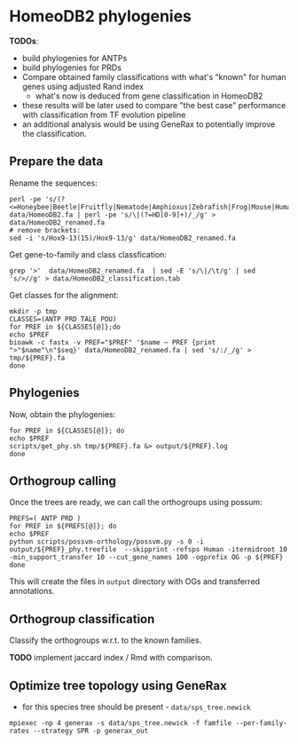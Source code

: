 # HomeoDB2 phylogenies 
__TODOs__:
* build phylogenies for ANTPs
* build phylogenies for PRDs
* Compare obtained family classifications with what's "known" for human genes using adjusted Rand index  
    * what's now is deduced from gene classification in HomeoDB2
* these results will be later used to compare "the best case" performance with classification from TF evolution pipeline
* an additional analysis would be using GeneRax to potentially improve the classification. 



## Prepare the data  

Rename the sequences: 
```
perl -pe 's/(?<=Honeybee|Beetle|Fruitfly|Nematode|Amphioxus|Zebrafish|Frog|Mouse|Human|Chicken)\|/_/' data/HomeoDB2.fa | perl -pe 's/\|(?=HD[0-9]+)/_/g' > data/HomeoDB2_renamed.fa
# remove brackets:
sed -i 's/Hox9-13(15)/Hox9-13/g' data/HomeoDB2_renamed.fa
```

Get gene-to-family and class classfication:

```
grep '>'  data/HomeoDB2_renamed.fa  | sed -E 's/\|/\t/g' | sed 's/>//g' > data/HomeoDB2_classification.tab
```

Get classes for the alignment:
```
mkdir -p tmp
CLASSES=(ANTP PRD TALE POU)
for PREF in ${CLASSES[@]};do 
echo $PREF
bioawk -c fastx -v PREF="$PREF" '$name ~ PREF {print ">"$name"\n"$seq}' data/HomeoDB2_renamed.fa | sed 's/:/_/g' > tmp/${PREF}.fa
done
```
## Phylogenies 

Now, obtain the phylogenies:

```
for PREF in ${CLASSES[@]}; do
echo $PREF
scripts/get_phy.sh tmp/${PREF}.fa &> output/${PREF}.log
done
```

## Orthogroup calling  

Once the trees are ready, we can call the orthogroups using possum:

```
PREFS=( ANTP PRD )
for PREF in ${PREFS[@]}; do
echo $PREF
python scripts/possvm-orthology/possvm.py -s 0 -i output/${PREF}_phy.treefile  --skipprint -refsps Human -itermidroot 10 -min_support_transfer 10 --cut_gene_names 100 -ogprefix OG -p ${PREF}
done
```
This will create the files in `output` directory with OGs and transferred annotations.  

## Orthogroup classification   

Classify the orthogroups w.r.t. to the known families.  

**TODO** implement jaccard index / Rmd with comparison. 

## Optimize tree topology using GeneRax

* for this species tree should be present - `data/sps_tree.newick`

```
mpiexec -np 4 generax -s data/sps_tree.newick -f famfile --per-family-rates --strategy SPR -p generax_out
```
